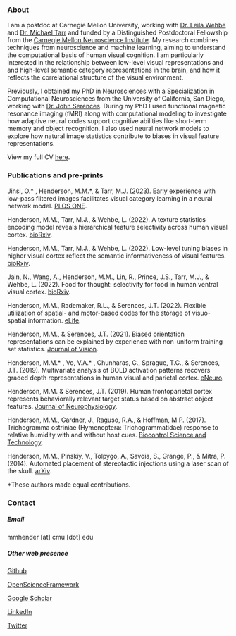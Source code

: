 ### About

I am a postdoc at Carnegie Mellon University, working with [Dr. Leila Wehbe](https://www.cs.cmu.edu/~lwehbe/) and [Dr. Michael Tarr](https://sites.google.com/andrew.cmu.edu/tarrlab/) and funded by a Distinguished Postdoctoral Fellowship from the [Carnegie Mellon Neuroscience Institute](https://www.cmu.edu/ni/). My research combines techniques from neuroscience and machine learning, aiming to understand the computational basis of human visual cognition. I am particularly interested in the relationship between low-level visual representations and and high-level semantic category representations in the brain, and how it reflects the correlational structure of the visual environment.

Previously, I obtained my PhD in Neurosciences with a Specialization in Computational Neurosciences from the University of California, San Diego, working with [Dr. John Serences](https://serenceslab.ucsd.edu/). During my PhD I used functional magnetic resonance imaging (fMRI) along with computational modeling to investigate how adaptive neural codes support cognitive abilities like short-term memory and object recognition. I also used neural network models to explore how natural image statistics contribute to biases in visual feature representations.

View my full CV [here](CV_MH_2023.pdf).

### Publications and pre-prints

Jinsi, O.* , Henderson, M.M.*, & Tarr, M.J. (2023). Early experience with low-pass filtered images facilitates visual category learning in a neural network model. [PLOS ONE](https://doi.org/10.1371/journal.pone.0280145).

Henderson, M.M., Tarr, M.J., & Wehbe, L. (2022). A texture statistics encoding model reveals hierarchical feature selectivity across human visual cortex. [bioRxiv](https://www.biorxiv.org/content/10.1101/2022.09.23.509292v2).

Henderson, M.M., Tarr, M.J., & Wehbe, L. (2022). Low-level tuning biases in higher visual cortex reflect the semantic informativeness of visual features. [bioRxiv](https://www.biorxiv.org/content/10.1101/2022.08.04.502850v1).

Jain, N., Wang, A., Henderson, M.M., Lin, R., Prince, J.S., Tarr, M.J., & Wehbe, L. (2022). Food for thought:
selectivity for food in human ventral visual cortex. [bioRxiv](https://www.biorxiv.org/content/10.1101/2022.05.22.492983v1).

Henderson, M.M., Rademaker, R.L., & Serences, J.T. (2022). Flexible utilization of spatial- and motor-based
codes for the storage of visuo-spatial information. [eLife](https://elifesciences.org/articles/75688).

Henderson, M.M., & Serences, J.T. (2021). Biased orientation representations can be explained by
experience with non-uniform training set statistics. [Journal of Vision](https://jov.arvojournals.org/article.aspx?articleid=2776554).

Henderson, M.M.* , Vo, V.A.* , Chunharas, C., Sprague, T.C., & Serences, J.T. (2019). Multivariate analysis of
BOLD activation patterns recovers graded depth representations in human visual and parietal cortex.
[eNeuro](https://www.eneuro.org/content/6/4/ENEURO.0362-18.2019).

Henderson, M.M. & Serences, J.T. (2019). Human frontoparietal cortex represents behaviorally relevant
target status based on abstract object features. [Journal of Neurophysiology](https://journals.physiology.org/doi/full/10.1152/jn.00015.2019).

Henderson, M.M., Gardner, J., Raguso, R.A., & Hoffman, M.P. (2017). Trichogramma ostriniae
(Hymenoptera: Trichogrammatidae) response to relative humidity with and without host cues. [Biocontrol Science and Technology](https://www.tandfonline.com/doi/abs/10.1080/09583157.2016.1262327).

Henderson, M.M., Pinskiy, V., Tolpygo, A., Savoia, S., Grange, P., & Mitra, P. (2014). Automated placement
of stereotactic injections using a laser scan of the skull. [arXiv](https://arxiv.org/abs/1410.5914).

  *These authors made equal contributions.

### Contact

##### Email

mmhender [at] cmu [dot] edu

##### Other web presence

[Github](https://github.com/mmhenderson)

[OpenScienceFramework](https://osf.io/v8b2r/)

[Google Scholar](https://scholar.google.com/citations?user=91bNlCUAAAAJ&hl=en)

[LinkedIn](https://www.linkedin.com/in/margaret-henderson-87ab814b/)

[Twitter](https://twitter.com/maggiehende)
